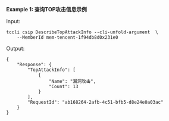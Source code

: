 **Example 1: 查询TOP攻击信息示例**



Input: 

```
tccli csip DescribeTopAttackInfo --cli-unfold-argument  \
    --MemberId mem-tencent-1f94db8d0x231e0
```

Output: 
```
{
    "Response": {
        "TopAttackInfo": [
            {
                "Name": "漏洞攻击",
                "Count": 13
            }
        ],
        "RequestId": "ab168264-2afb-4c51-bfb5-d8e24e0a03ac"
    }
}
```

